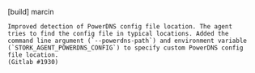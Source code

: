 [build] marcin

    Improved detection of PowerDNS config file location. The agent
    tries to find the config file in typical locations. Added the
    command line argument (`--powerdns-path`) and environment variable
    (`STORK_AGENT_POWERDNS_CONFIG`) to specify custom PowerDNS config
    file location.
    (Gitlab #1930)
